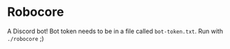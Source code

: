 # Robocore

A Discord bot! Bot token needs to be in a file called `bot-token.txt`. Run with `./robocore` ;)